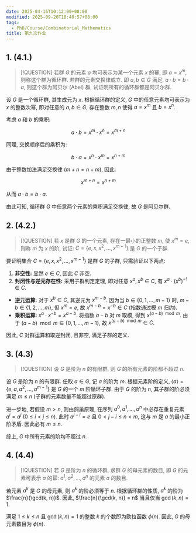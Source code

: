 ```yaml
---
date: 2025-04-16T10:12:00+08:00
modified: 2025-09-20T18:40:57+08:00
tags:
  - PhD/Course/Combinatorial_Mathematics
title: 第九次作业
---
```


## 1. (4.1.)

> [!QUESTION]
> 若群 $G$ 的元素 $a$ 均可表示为某一个元素 $x$ 的幂, 即 $a = x^m$, 则称这个群为循环群. 若群的元素交换律成立. 即 $a, b \in G$ 满足, $a \cdot b = b \cdot a$, 则这个群为阿贝尔 (Abel) 群, 试证明所有的循环群都是阿贝尔群.

设 $G$ 是一个循环群, 其生成元为 $x$. 根据循环群的定义, $G$ 中的任意元素均可表示为 $x$ 的整数次幂, 即对任意的 $a, b \in G$, 存在整数 $m, n$ 使得 $a = x^m$ 且 $b = x^n$.

考虑 $a$ 和 $b$ 的乘积:

$$
a \cdot b = x^m \cdot x^n = x^{m + n}
$$

同理, 交换顺序后的乘积为:

$$
b \cdot a = x^n \cdot x^m = x^{n + m}
$$

由于整数加法满足交换律 ($m + n = n + m$), 因此:

$$
x^{m + n} = x^{n + m}
$$

从而 $a \cdot b = b \cdot a$.

由此可知, 循环群 $G$ 中任意两个元素的乘积满足交换律, 故 $G$ 是阿贝尔群.

## 2. (4.2.)

> [!QUESTION]
> 若 $x$ 是群 $G$ 的一个元素, 存在一最小的正整数 $m$, 使 $x^m = e$, 则称 $m$ 为 $x$ 的阶, 试证: $C = \{e, x, x^2, \dots, x^{m - 1}\}$ 是 $G$ 的一个子群.

要证明集合 $C = \{e, x, x^2, \dots, x^{m - 1}\}$ 是群 $G$ 的子群, 只需验证以下两点:

1. **非空性:** 显然 $e \in C$, 因此 $C$ 非空.
2. **封闭性与逆元存在性:** 采用子群判定定理, 即对任意 $x^a, x^b \in C$, 有 $x^a \cdot (x^b)^{-1} \in C$.

- **逆元运算:** 对于 $x^b \in C$, 其逆元为 $x^{m - b}$. 因为当 $b \in \{0, 1, \dots, m - 1\}$ 时, $m - b \in \{1, 2, \dots, m\}$, 但 $x^m = e$, 故 $x^{m - b} = x^{-b} \in C$ (指数通过模 $m$ 归约).
- **乘积运算:** $x^a \cdot x^{-b} = x^{a - b}$. 将指数 $a - b$ 对 $m$ 取模, 得到 $x^{(a - b) \mod m}$. 由于 $(a - b) \mod m \in \{0, 1, \dots, m - 1\}$, 故 $x^{(a - b) \mod m} \in C$.

因此, $C$ 对群运算和取逆封闭, 且非空, 满足子群的定义.

## 3. (4.3)

> [!QUESTION]
> 设 $G$ 是阶为 $n$ 的有限群, 则 $G$ 的所有元素的阶都不超过 $n$.

设 $G$ 是阶为 $n$ 的有限群. 任取 $a \in G$, 记 $a$ 的阶为 $m$. 根据元素阶的定义, $\langle a \rangle = \{e, a, a^2, \dots, a^{m-1}\}$ 是 $G$ 的一个 $m$ 阶循环子群. 由于 $G$ 的阶为 $n$, 其子群的阶必须满足 $m \leqslant n$ (子群的元素数量不能超过原群).

进一步地, 若假设 $m > n$, 则由鸽巢原理, 在序列 $a^0, a^1, \dots, a^n$ 中必存在重复元素 $a^i = a^j$ ($0 \leqslant i < j \leqslant n$). 此时 $a^{j - i} = e$ 且 $0 < j-i \leqslant n < m$, 这与 $m$ 是 $a$ 的最小正阶矛盾. 因此必有 $m \leqslant n$.

综上, $G$ 中所有元素的阶均不超过 $n$.

## 4. (4.4)

> [!QUESTION]
> 若 $G$ 是阶为 $n$ 的循环群, 求群 $G$ 的母元素的数目, 即 $G$ 的元素可表示 $a$ 的幂: $a^1, a^2, \dots, a^n$ 的元素 $a$ 的数目.

若元素 $a^k$ 是 $G$ 的母元素, 则 $a^k$ 的阶必须等于 $n$. 根据循环群的性质, $a^k$ 的阶为 $\frac{n}{\gcd(k, n)}$. 因此, $\frac{n}{\gcd(k, n)} = n$ 当且仅当 $\gcd(k, n) = 1$.

满足 $1 \leqslant k \leqslant n$ 且 $\gcd(k, n) = 1$ 的整数 $k$ 的个数即为欧拉函数 $\phi(n)$. 因此, $G$ 的母元素数目为 $\phi(n)$.
